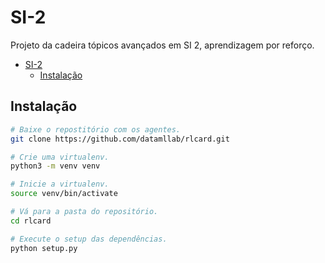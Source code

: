 # SI-2

Projeto da cadeira tópicos avançados em SI 2, aprendizagem por reforço.

- [SI-2](#si-2)
  - [Instalação](#instalação)

## Instalação

```bash
# Baixe o repostitório com os agentes.
git clone https://github.com/datamllab/rlcard.git

# Crie uma virtualenv.
python3 -m venv venv

# Inicie a virtualenv.
source venv/bin/activate

# Vá para a pasta do repositório.
cd rlcard

# Execute o setup das dependências.
python setup.py
```
